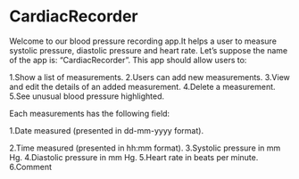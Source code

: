 # CardiacRecorder
Welcome to our blood pressure recording app.It helps a user to measure systolic pressure, diastolic pressure and heart rate. Let’s suppose the name of the app is: “CardiacRecorder”. This app should allow users to:

1.Show a list of measurements.
2.Users can add new measurements.
3.View and edit the details of an added measurement.
4.Delete a measurement.
5.See unusual blood pressure highlighted.

Each measurements has the following field:

1.Date measured (presented in dd-mm-yyyy format).

2.Time measured (presented in hh:mm format).
3.Systolic pressure in mm Hg.
4.Diastolic pressure in mm Hg.
5.Heart rate in beats per minute.
6.Comment
